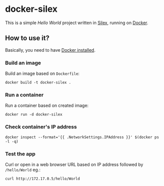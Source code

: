 # docker-silex

This is a simple _Hello World_ project written in [Silex](http://silex.sensiolabs.org/), running on [Docker](http://www.docker.com/).

## How to use it?

Basically, you need to have [Docker installed](http://docs.docker.com/installation/).

### Build an image

Build an image based on `Dockerfile`:

```
docker build -t docker-silex .
```

### Run a container

Run a container based on created image:

```
docker run -d docker-silex
```

### Check container's IP address
```
docker inspect --format='{{ .NetworkSettings.IPAddress }}' $(docker ps -l -q)
```

### Test the app
Curl or open in a web browser URL based on IP address followed by `/hello/World` eg.:

```
curl http://172.17.0.5/hello/World
```